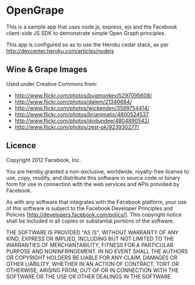 OpenGrape
=========

This is a sample app that uses node.js, express, ejs and the Facebook
client-side JS SDK to demonstrate simple Open Graph principles.

This app is configured so as to use the Heroku cedar stack, as per
http://devcenter.heroku.com/articles/nodejs

## Wine & Grape Images

Used under Creative Commons from:

* http://www.flickr.com/photos/bugmonkey/5297095608/
* http://www.flickr.com/photos/dalem/21340684/
* http://www.flickr.com/photos/wickenden/3599754414/
* http://www.flickr.com/photos/brianjmatis/4800524537
* http://www.flickr.com/photos/dodundee/4804890542/
* http://www.flickr.com/photos/zest-pk/923930277/

## Licence

Copyright 2012 Facebook, Inc.

You are hereby granted a non-exclusive, worldwide, royalty-free license to
use, copy, modify, and distribute this software in source code or binary
form for use in connection with the web services and APIs provided by
Facebook.

As with any software that integrates with the Facebook platform, your use
of this software is subject to the Facebook Developer Principles and
Policies [http://developers.facebook.com/policy/]. This copyright notice
shall be included in all copies or substantial portions of the software.

THE SOFTWARE IS PROVIDED "AS IS", WITHOUT WARRANTY OF ANY KIND, EXPRESS OR
IMPLIED, INCLUDING BUT NOT LIMITED TO THE WARRANTIES OF MERCHANTABILITY,
FITNESS FOR A PARTICULAR PURPOSE AND NONINFRINGEMENT. IN NO EVENT SHALL
THE AUTHORS OR COPYRIGHT HOLDERS BE LIABLE FOR ANY CLAIM, DAMAGES OR OTHER
LIABILITY, WHETHER IN AN ACTION OF CONTRACT, TORT OR OTHERWISE, ARISING
FROM, OUT OF OR IN CONNECTION WITH THE SOFTWARE OR THE USE OR OTHER
DEALINGS IN THE SOFTWARE.

